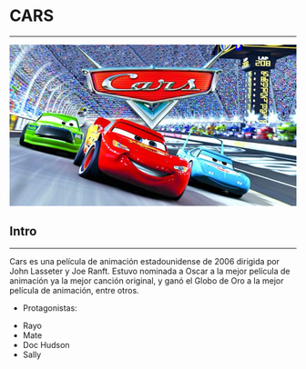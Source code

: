 # CARS
***
![Cars](img/cars.jpg)
## Intro
*** 
Cars es una película de animación estadounidense de 2006 dirigida por John Lasseter y Joe Ranft. Estuvo nominada a Oscar a la mejor película de animación ya la mejor canción original, y ganó el Globo de Oro a la mejor película de animación, entre otros.

- Protagonistas:
 * Rayo
 * Mate
 * Doc Hudson
 * Sally
